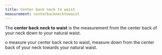 ```yaml
---
title: Center back neck to waist
measurement: centerbacknecktowaist
---
```


The **center back neck to waist** is the measurement from the center back of your neck down to your natural waist.

o measure your center back neck to waist, measure down from the center back of your neck towards your natural waist.
